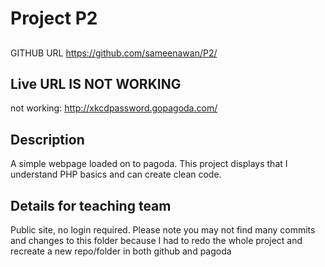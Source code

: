 # Project P2


##
GITHUB URL
<https://github.com/sameenawan/P2/>

## Live URL IS NOT WORKING
not working:
<http://xkcdpassword.gopagoda.com/>


## Description
A simple webpage loaded on to pagoda. This project displays that I understand PHP basics and can create clean code.

## Details for teaching team
Public site, no login required.
Please note you may not find many commits and changes to this folder because I had to redo the whole project and recreate a new repo/folder in both github and pagoda


